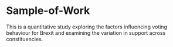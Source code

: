 # Sample-of-Work
This is a quantitative study exploring the factors influencing voting behaviour for Brexit and examining the variation in support across constituencies. 
